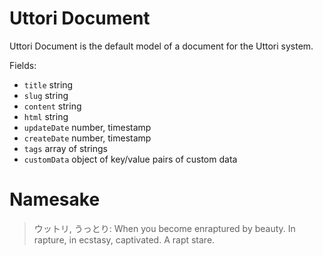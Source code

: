 # Uttori Document

Uttori Document is the default model of a document for the Uttori system.

Fields:
- `title` string
- `slug` string
- `content` string
- `html` string
- `updateDate` number, timestamp
- `createDate` number, timestamp
- `tags` array of strings
- `customData` object of key/value pairs of custom data

# Namesake

> ウットリ, うっとり: When you become enraptured by beauty. In rapture, in ecstasy, captivated. A rapt stare.
